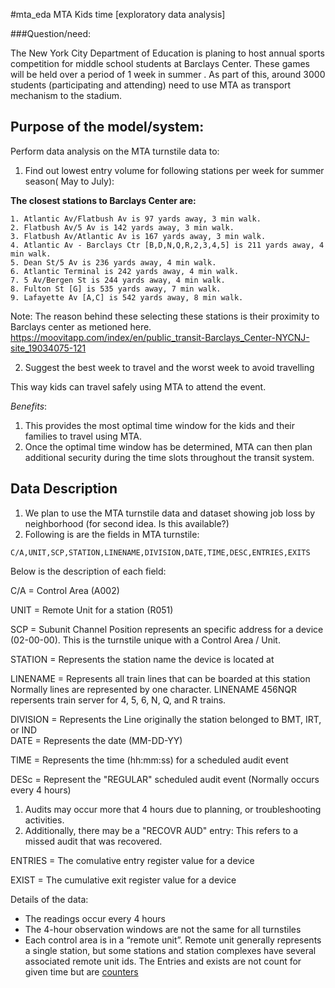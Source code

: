 #mta_eda
MTA Kids time [exploratory data analysis]

###Question/need:

The New York City Department of Education is planing to host annual sports competition for middle school students at Barclays Center. These games will be held over a period of 1 week in summer . As part of this, around 3000 students (participating and attending) need to use MTA as transport mechanism to the stadium.

## Purpose of the model/system:

Perform data analysis on the MTA turnstile data to:

1. Find out lowest entry volume for following stations per week for summer season( May to July):

  **The closest stations to Barclays Center are:**

    1. Atlantic Av/Flatbush Av is 97 yards away, 3 min walk.
    2. Flatbush Av/5 Av is 142 yards away, 3 min walk.
    3. Flatbush Av/Atlantic Av is 167 yards away, 3 min walk.
    4. Atlantic Av - Barclays Ctr [B,D,N,Q,R,2,3,4,5] is 211 yards away, 4 min walk.
    5. Dean St/5 Av is 236 yards away, 4 min walk.
    6. Atlantic Terminal is 242 yards away, 4 min walk.
    7. 5 Av/Bergen St is 244 yards away, 4 min walk.
    8. Fulton St [G] is 535 yards away, 7 min walk.
    9. Lafayette Av [A,C] is 542 yards away, 8 min walk.

  Note: The reason behind these selecting these stations is their proximity to Barclays center as metioned here.
  https://moovitapp.com/index/en/public_transit-Barclays_Center-NYCNJ-site_19034075-121

2. Suggest the best week to travel and the worst week to avoid travelling


This way kids can travel safely using MTA to attend the event.

*Benefits*:
1. This provides the most optimal time window for the kids and their families to travel using MTA.
2. Once the optimal time window has be determined, MTA can then plan additional security during the time slots throughout the transit system.

## Data Description

1. We plan to use the MTA turnstile data and dataset showing job loss by neighborhood (for second idea. Is this available?)
2. Following is are the fields in MTA turnstile:


`
C/A,UNIT,SCP,STATION,LINENAME,DIVISION,DATE,TIME,DESC,ENTRIES,EXITS
`

Below is the description of each field:

C/A      = Control Area (A002)

UNIT     = Remote Unit for a station (R051)

SCP      = Subunit Channel Position represents an specific address for a device (02-00-00). This is the turnstile unique with a Control Area / Unit.

STATION  = Represents the station name the device is located at

LINENAME = Represents all train lines that can be boarded at this station
           Normally lines are represented by one character.  LINENAME 456NQR repersents train server for 4, 5, 6, N, Q, and R trains.

DIVISION = Represents the Line originally the station belonged to BMT, IRT, or IND  
DATE     = Represents the date (MM-DD-YY)

TIME     = Represents the time (hh:mm:ss) for a scheduled audit event

DESc     = Represent the "REGULAR" scheduled audit event (Normally occurs every 4 hours)

1. Audits may occur more that 4 hours due to planning, or troubleshooting activities.
2. Additionally, there may be a "RECOVR AUD" entry: This refers to a missed audit that was recovered.

ENTRIES  = The comulative entry register value for a device

EXIST    = The cumulative exit register value for a device


Details of the data:

- The readings occur every 4 hours
- The 4-hour observation windows are not the same for all turnstiles
- Each control area is in a “remote unit”. Remote unit generally represents a single station, but some stations and station complexes have several associated remote unit ids.
The Entries and exists are not count for given time but are [counters](https://copperegg.zendesk.com/hc/en-us/articles/214635123-Data-types-for-custom-metrics-gauges-vs-counters#:~:text=Counters%20%2D%20The%20Metrics%20whose%20value,to%20be%20of%20gauge%20type)
